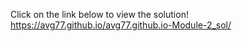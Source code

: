 Click on the link below to view the solution!
https://avg77.github.io/avg77.github.io-Module-2_sol/
